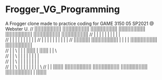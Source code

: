 # Frogger_VG_Programming
A Frogger clone made to practice coding for GAME 3150 05 SP2021 @ Webster U.
// ||||||||||||||||||  ||||||||||||||||||  ||||||||||||||||||  ||||||||||||||||||  ||||||||||||||||||  ||||||||||||||||||  ||||||||||||||||||
// |                   |                |  |                |  |                   |                   |                   |                |  
// |                   |                |  |                |  |                   |                   |                   |                |
// |                   |                |  |                |  |                   |                   |                   |                |
// |||||||||||         ||||||||||||||||||  |                |  |                   |                   ||||||||||||||||||  ||||||||||||||||||             
// |                   | \                 |                |  |           ||||||  |           ||||||  |                   | \  
// |                   |   \               |                |  |                |  |                |  |                   |   \
// |                   |     \             |                |  |                |  |                |  |                   |     \
// |                   |       \           |                |  |                |  |                |  |                   |       \ 
// |                   |         \|||||||  ||||||||||||||||||  ||||||||||||||||||  ||||||||||||||||||  ||||||||||||||||||  |         \|||||||
